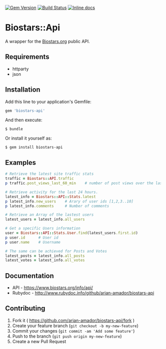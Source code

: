 [![Gem Version](https://badge.fury.io/rb/biostars-api.svg)](http://badge.fury.io/rb/biostars-api)
[![Build Status](https://travis-ci.org/arian-amador/biostars-api.svg?style=flat)](https://travis-ci.org/arian-amador/biostars-api)
[![Inline docs ](https://inch-ci.org/github/arian-amador/biostars-api.svg?branch=master)](https://inch-ci.org/github/arian-amador/biostars-api)

# Biostars::Api

A wrapper for the [Biostars.org](https://www.biostars.org/) public API.

## Requirements
* httparty
* json

## Installation

Add this line to your application's Gemfile:

```ruby
gem 'biostars-api'
```

And then execute:

    $ bundle

Or install it yourself as:

    $ gem install biostars-api

## Examples

```ruby
# Retrieve the latest site traffic stats
traffic = Biostars::API.traffic
p traffic.post_views_last_60_min    # number of post views over the last hour

# Retrieve activity for the last 24 hours.
latest_info = Biostars::API::Stats.latest
p latest_info.new_users    # Arary of user ids [1,2,3..10]
p latest_info.comments     # Number of comments

# Retrieve an Array of the lastest users
latest_users = latest_info.all_users

# Get a specific Users information
user = Biostars::API::Stats.User.find(latest_users.first.id)
p user.id      # User id
p user.name    # Username

# The same can be achieved for Posts and Votes
latest_posts = latest_info.all_posts
latest_votes = latest_info.all_votes
```

## Documentation

* API - https://www.biostars.org/info/api/
* Rubydoc - http://www.rubydoc.info/github/arian-amador/biostars-api

## Contributing

1. Fork it ( https://github.com/arian-amador/biostars-api/fork )
2. Create your feature branch (`git checkout -b my-new-feature`)
3. Commit your changes (`git commit -am 'Add some feature'`)
4. Push to the branch (`git push origin my-new-feature`)
5. Create a new Pull Request